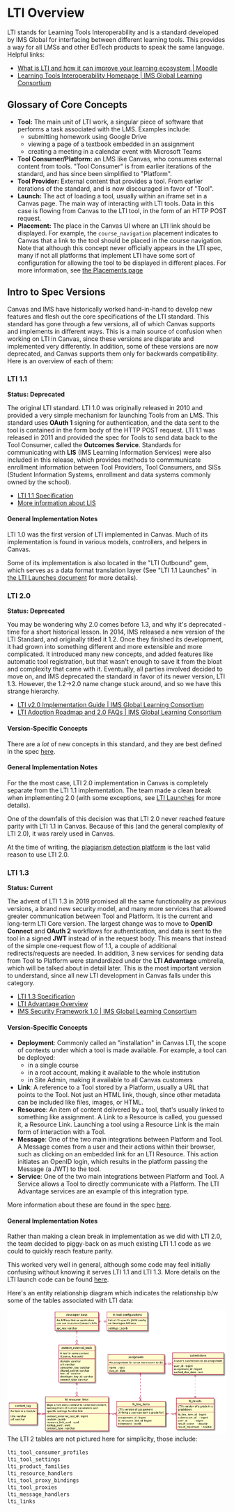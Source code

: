 # LTI Overview

LTI stands for Learning Tools Interoperability and is a standard developed by IMS Global for interfacing between different learning tools. This provides a way for all LMSs and other EdTech products to speak the same language. Helpful links:

- [What is LTI and how it can improve your learning ecosystem | Moodle](https://moodle.com/news/what-is-lti-and-how-it-can-improve-your-learning-ecosystem/)
- [Learning Tools Interoperability Homepage | IMS Global Learning Consortium](https://www.imsglobal.org/activity/learning-tools-interoperability)

## Glossary of Core Concepts

- **Tool:** The main unit of LTI work, a singular piece of software that performs a task associated with the LMS. Examples include:
  - submitting homework using Google Drive
  - viewing a page of a textbook embedded in an assignment
  - creating a meeting in a calendar event with Microsoft Teams
- **Tool Consumer/Platform:** an LMS like Canvas, who consumes external content from tools. "Tool Consumer" is from earlier iterations of the standard, and has since been simplified to "Platform".
- **Tool Provider:** External content that provides a tool. From earlier iterations of the standard, and is now discouraged in favor of "Tool".
- **Launch:** The act of loading a tool, usually within an iframe set in a Canvas page. The main way of interacting with LTI tools. Data in this case is flowing from Canvas to the LTI tool, in the form of an HTTP POST request.
- **Placement:** The place in the Canvas UI where an LTI link should be displayed. For example, the `course_navigation` placement indicates to Canvas that a link to the tool should be placed in the course navigation. Note that although this concept never officially appears in the LTI spec, many if not all platforms that implement LTI have some sort of configuration for allowing the tool to be displayed in different places. For more information, see [the Placements page](./14_placements.md)

## Intro to Spec Versions

Canvas and IMS have historically worked hand-in-hand to develop new features and flesh out the core specifications of the LTI standard. This standard has gone through a few versions, all of which Canvas supports and implements in different ways. This is a main source of confusion when working on LTI in Canvas, since these versions are disparate and implemented very differently. In addition, some of these versions are now deprecated, and Canvas supports them only for backwards compatibility. Here is an overview of each of them:

### LTI 1.1

**Status: Deprecated**

The original LTI standard. LTI 1.0 was originally released in 2010 and provided a very simple mechanism for launching Tools from an LMS. This standard uses **OAuth 1** signing for authentication, and the data sent to the tool is contained in the form body of the HTTP POST request. LTI 1.1 was released in 2011 and provided the spec for Tools to send data back to the Tool Consumer, called the **Outcomes Service**. Standards for communicating with **LIS** (IMS Learning Information Services) were also included in this release, which provides methods to commmunicate enrollment information between Tool Providers, Tool Consumers, and SISs (Student Information Systems, enrollment and data systems commonly owned by the school).

- [LTI 1.1 Specification](https://www.imsglobal.org/specs/ltiv1p1/implementation-guide)
- [More information about LIS](https://www.imsglobal.org/activity/onerosterlis)

#### General Implementation Notes

LTI 1.0 was the first version of LTI implemented in Canvas. Much of its implementation is found in various models, controllers, and helpers in Canvas.

Some of its implementation is also located in the "LTI Outbound" gem, which serves as a data format translation layer (See "LTI 1.1 Launches" in [the LTI Launches document](./03_lti_launches.md) for more details).

### LTI 2.0

**Status: Deprecated**

You may be wondering why 2.0 comes before 1.3, and why it's deprecated - time for a short historical lesson. In 2014, IMS released a new version of the LTI Standard, and originally titled it 1.2. Once they finished its development, it had grown into something different and more extensible and more complicated. It introduced many new concepts, and added features like automatic tool registration, but that wasn't enough to save it from the bloat and complexity that came with it. Eventually, all parties involved decided to move on, and IMS deprecated the standard in favor of its newer version, LTI 1.3. However, the 1.2->2.0 name change stuck around, and so we have this strange hierarchy.

- [LTI v2.0 Implementation Guide | IMS Global Learning Consortium](http://www.imsglobal.org/specs/ltiv2p0/implementation-guide)
- [LTI Adoption Roadmap and 2.0 FAQs | IMS Global Learning Consortium](http://www.imsglobal.org/lti-adoption-roadmap)

#### Version-Specific Concepts

There are a _lot_ of new concepts in this standard, and they are best defined in the spec [here](http://www.imsglobal.org/specs/ltiv2p0/implementation-guide#toc-4).

#### General Implementation Notes

For the the most case, LTI 2.0 implementation in Canvas is completely separate from the LTI 1.1 implementation. The team made a clean break when implementing 2.0 (with some exceptions, see [LTI Launches](./03_lti_launches.md) for more details).

One of the downfalls of this decision was that LTI 2.0 never reached feature parity with LTI 1.1 in Canvas. Because of this (and the general complexity of LTI 2.0), it was rarely used in Canvas.

At the time of writing, the [plagiarism detection platform](./04_plagiarism_detection_platform.md) is the last valid reason to use LTI 2.0.

### LTI 1.3

**Status: Current**

The advent of LTI 1.3 in 2019 promised all the same functionality as previous versions, a brand new security model, and many more services that allowed greater communication between Tool and Platform. It is the current and long-term LTI Core version. The largest change was to move to **OpenID Connect** and **OAuth 2** workflows for authentication, and data is sent to the tool in a signed **JWT** instead of in the request body. This means that instead of the simple one-request flow of 1.1, a couple of additional redirects/requests are needed. In addition, 3 new services for sending data from Tool to Platform were standardized under the **LTI Advantage** umbrella, which will be talked about in detail later. This is the most important version to understand, since all new LTI development in Canvas falls under this category.

- [LTI 1.3 Specification](http://www.imsglobal.org/spec/lti/v1p3)
- [LTI Advantage Overview](http://www.imsglobal.org/spec/lti/v1p3/impl)
- [IMS Security Framework 1.0 | IMS Global Learning Consortium](https://www.imsglobal.org/spec/security/v1p0/)

#### Version-Specific Concepts

- **Deployment**: Commonly called an "installation" in Canvas LTI, the scope of contexts under which a tool is made available. For example, a tool can be deployed:
  - in a single course
  - in a root account, making it available to the whole institution
  - in Site Admin, making it available to all Canvas customers
- **Link**: A reference to a Tool stored by a Platform, usually a URL that points to the Tool. Not just an HTML link, though, since other metadata can be included like files, images, or HTML.
- **Resource**: An item of content delivered by a tool, that's usually linked to something like assignment. A Link to a Resource is called, you guessed it, a Resource Link. Launching a tool using a Resource Link is the main form of interaction with a Tool.
- **Message**: One of the two main integrations between Platform and Tool. A Message comes from a user and their actions within their browser, such as clicking on an embedded link for an LTI Resource. This action initiates an OpenID login, which results in the platform passing the Message (a JWT) to the tool.
- **Service**: One of the two main integrations between Platform and Tool. A Service allows a Tool to directly communicate with a Platform. The LTI Advantage services are an example of this integration type.

More information about these are found in the spec [here](http://www.imsglobal.org/spec/lti/v1p3/#key-concepts-and-elements).

#### General Implementation Notes

Rather than making a clean break in implementation as we did with LTI 2.0, the team decided to piggy-back on as much existing LTI 1.1 code as we could to quickly reach feature parity.

This worked very well in general, although some code may feel initially confusing without knowing it serves LTI 1.1 and LTI 1.3. More details on the LTI launch code can be found [here](./03_lti_launches).

Here's an entity relationship diagram which indicates the relationship b/w some of the tables associated with LTI data:

![LTI tables](assets/lti_tables.png)
The LTI 2 tables are not pictured here for simplicity, those include:

```
lti_tool_consumer_profiles
lti_tool_settings
lti_product_families
lti_resource_handlers
lti_tool_proxy_bindings
lti_tool_proxies
lti_message_handlers
lti_links
```
